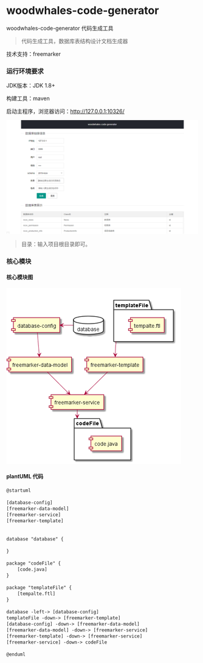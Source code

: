# woodwhales-code-generator
woodwhales-code-generator 代码生成工具

> 代码生成工具，数据库表结构设计文档生成器

技术支持：freemarker

### 运行环境要求

JDK版本：JDK 1.8+

构建工具：maven

启动主程序，浏览器访问：http://127.0.0.1:10326/

![](doc/images/index.png)

> 目录：输入项目根目录即可。

### 核心模块

#### 核心模块图

![](doc/images/modules.png)

#### plantUML 代码

```shell
@startuml

[database-config]
[freemarker-data-model]
[freemarker-service]
[freemarker-template]


database "database" {

}

package "codeFile" {
    [code.java]
}

package "templateFile" {
    [tempalte.ftl]
}

database -left-> [database-config] 
templateFile -down-> [freemarker-template]
[database-config] -down-> [freemarker-data-model]
[freemarker-data-model] -down-> [freemarker-service]
[freemarker-template] -down-> [freemarker-service]
[freemarker-service] -down-> codeFile

@enduml
```



